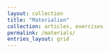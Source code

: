 ```yaml
---
layout: collection
title: "Materialien"
collection: articles, exercises
permalink: /materials/
entries_layout: grid
---
```

